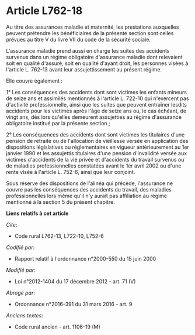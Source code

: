 # Article L762-18

Au titre des assurances maladie et maternité, les prestations auxquelles peuvent prétendre les bénéficiaires de la présente
section sont celles prévues au titre V du livre VII du code de la sécurité sociale.

L'assurance maladie prend aussi en charge les suites des accidents survenus dans un régime obligatoire d'assurance maladie
dont relevaient soit en qualité d'assuré, soit en qualité d'ayant droit, les personnes visées à l'article L. 762-13 avant
leur assujettissement au présent régime.

Elle couvre également :

1° Les conséquences des accidents dont sont victimes les enfants mineurs de seize ans et assimilés mentionnés à l'article L.
722-10 qui n'exercent pas d'activité professionnelle, ainsi que les suites que peuvent entraîner lesdits accidents pour les
victimes après l'âge de seize ans ou, le cas échéant, de vingt ans, dès lors qu'elles demeurent assujetties au régime
d'assurance obligatoire institué par la présente section ;

2° Les conséquences des accidents dont sont victimes les titulaires d'une pension de retraite ou de l'allocation de
vieillesse versée en application des dispositions législatives ou réglementaires en vigueur antérieurement au 1er janvier
1990 et les assujettis titulaires d'une pension d'invalidité versée aux victimes d'accidents de la vie privée et d'accidents
du travail survenus ou de maladies professionnelles constatées avant le 1er avril 2002 ou d'une rente visée à l'article L.
752-6, ainsi que leur conjoint.

Sous réserve des dispositions de l'alinéa qui précède, l'assurance ne couvre pas les conséquences des accidents du travail,
des maladies professionnelles lors même qu'il n'y aurait pas affiliation au régime mentionné à la section 5 du présent
chapitre.

**Liens relatifs à cet article**

_Cite_:

  - Code rural L762-13, L722-10, L752-6

_Codifié par_:

  - Rapport relatif à l'ordonnance n°2000-550 du 15 juin 2000

_Modifié par_:

  - Loi n°2012-1404 du 17 décembre 2012 - art. 71 (V)

_Abrogé par_:

  - Ordonnance n°2016-391 du 31 mars 2016 - art. 9

_Anciens textes_:

  - Code rural ancien - art. 1106-19 (M)
